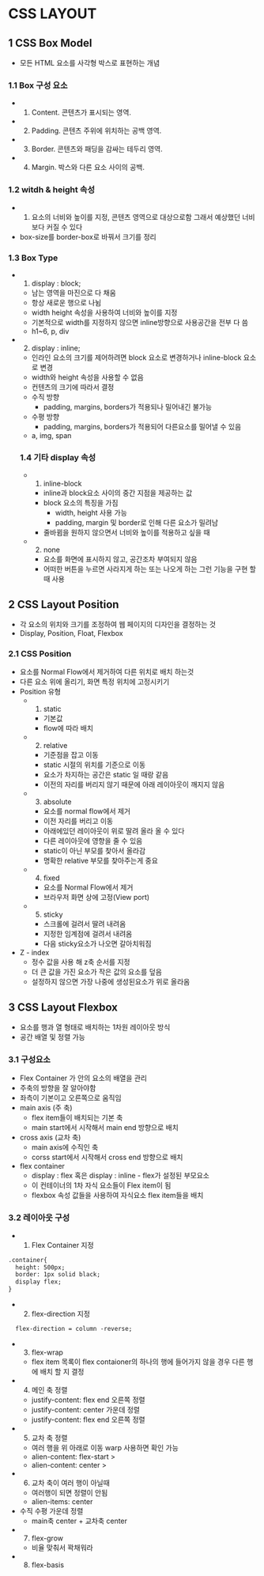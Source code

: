 # CSS LAYOUT

## 1 CSS Box Model

- 모든 HTML 요소를 사각형 박스로 표현하는 개념

### 1.1 Box 구성 요소
- 1. Content. 콘텐츠가 표시되는 영역.
- 2. Padding. 콘텐츠 주위에 위치하는 공백 영역.
- 3. Border. 콘텐츠와 패딩을 감싸는 테두리 영역.
- 4. Margin. 박스와 다른 요소 사이의 공백.

### 1.2 witdh & height 속성
- 1. 요소의 너비와 높이를 지정, 콘텐츠 영역으로 대상으로함
그래서 예상했던 너비보다 커질 수 있다
- box-size를 border-box로 바꿔서 크기를 정리

### 1.3 Box Type
- 1. display : block;
  - 남는 영역을 마진으로 다 채움
  - 항상 새로운 행으로 나뉨
  - width height 속성을 사용하여 너비와 높이를 지정
  - 기본적으로 width를 지정하지 않으면 inline방향으로 사용공간을 전부 다 씀
  - h1~6, p, div

- 2. display : inline;
  - 인라인 요소의 크기를 제어하려면 block 요소로 변경하거나 inline-block 요소로 변경
  - width와 height 속성을 사용할 수 없음
  - 컨텐츠의 크기에 따라서 결정
  - 수직 방향
    - padding, margins, borders가 적용되나 밀어내긴 불가능
  - 수평 방향
    - padding, margins, borders가 적용되어 다른요소를 밀어낼 수 있음
  - a, img, span

  ### 1.4 기타 display 속성
  - 1. inline-block
    - inline과 block요소 사이의 중간 지점을 제공하는 값
    - block 요소의 특징을 가짐
      - width, height 사용 가능
      - padding, margin 및 border로 인해 다른 요소가 밀려남
    - 줄바뀜을 원하지 않으면서 너비와 높이를 적용하고 싶을 때
  - 2. none
    - 요소를 화면에 표시하지 않고, 공간조차 부여되지 않음
    - 어떠한 버튼을 누르면 사라지게 하는 또는 나오게 하는 그런 기능을 구현 할 때 사용

## 2 CSS Layout Position
- 각 요소의 위치와 크기를 조정하여 웹 페이지의 디자인을 결정하는 것
- Display, Position, Float, Flexbox

### 2.1 CSS Position
- 요소를 Normal Flow에서 제거하여 다른 위치로 배치 하는것
- 다른 요소 위에 올리기, 화면 특정 위치에 고정시키기
- Position 유형
  - 1. static
    - 기본값
    - flow에 따라 배치
  - 2. relative
    - 기준점을 잡고 이동
    - static 시절의 위치를 기준으로 이동
    - 요소가 차지하는 공간은 static 일 때랑 같음
    - 이전의 자리를 버리지 않기 때문에 아래 레이아웃이 깨지지 않음
  - 3. absolute
    - 요소를 normal flow에서 제거
    - 이전 자리를 버리고 이동
    - 아래에있던 레이아웃이 위로 딸려 올라 올 수 있다
    - 다른 레이아웃에 영향을 줄 수 있음
    - static이 아닌 부모를 찾아서 올라감
    - 명확한 relative 부모를 찾아주는게 중요
  - 4. fixed
    - 요소를 Normal Flow에서 제거
    - 브라우저 화면 상에 고정(View port)
  - 5. sticky
    - 스크롤에 걸려서 딸려 내려옴
    - 지정한 임계점에 걸려서 내려옴
    - 다음 sticky요소가 나오면 갈아치워짐
- Z - index
  - 정수 값을 사용 해 z축 순서를 지정
  - 더 큰 값을 가진 요소가 작은 값의 요소를 덮음
  - 설정하지 않으면 가장 나중에 생성된요소가 위로 올라옴

## 3 CSS Layout Flexbox
- 요소를 행과 열 형태로 배치하는 1차원 레이아웃 방식
- 공간 배열 및 정렬 가능
### 3.1 구성요소
- Flex Container 가 안의 요소의 배열을 관리
- 주축의 방향을 잘 알아야함
- 좌측이 기본이고 오른쪽으로 움직임
- main axis (주 축)
  - flex item들이 배치되는 기본 축
  - main start에서 시작해서 main end 방향으로 배치
- cross axis (교차 축)
  - main axis에 수직인 축
  - corss start에서 시작해서 cross end 방향으로 배치
- flex container
  - display : flex 혹은 display : inline - flex가 설정된 부모요소
  - 이 컨테이너의 1차 자식 요소들이 Flex item이 됨
  - flexbox 속성 값들을 사용하여 자식요소 flex item들을 배치
### 3.2 레이아웃 구성
- 1. Flex Container 지정
```html
.container{
  height: 500px;
  border: 1px solid black;
  display flex;
}
```
- 2. flex-direction 지정
```html
  flex-direction = column -reverse;
```
- 3. flex-wrap
  - flex item 목록이 flex contaioner의 하나의 행에 들어가지 않을 경우 다른 행에 배치 할 지 결정
- 4. 메인 축 정렬
  - justify-content: flex end 오른쪽 정렬
  - justify-content: center 가운데 정렬
  - justify-content: flex end 오른쪽 정렬
- 5. 교차 축 정렬
  - 여러 행을 위 아래로 이동 warp 사용하면 확인 가능
  - alien-content: flex-start > 
  - alien-content: center > 
- 6. 교차 축이 여러 행이 아닐때
  - 여러행이 되면 정렬이 안됨
  - alien-items: center
- 수직 수평 가운데 정렬
  - main축 center + 교차축 center
- 7. flex-grow
  - 비율 맞춰서 꽉채워라
- 8. flex-basis
